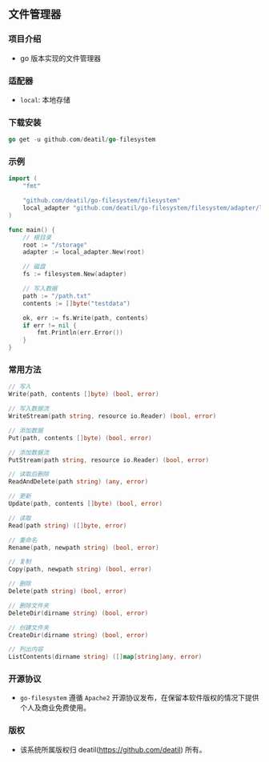 ## 文件管理器


### 项目介绍

*  go 版本实现的文件管理器


### 适配器

*  `local`: 本地存储


### 下载安装

~~~go
go get -u github.com/deatil/go-filesystem
~~~


### 示例

~~~go
import (
    "fmt"

    "github.com/deatil/go-filesystem/filesystem"
    local_adapter "github.com/deatil/go-filesystem/filesystem/adapter/local"
)

func main() {
    // 根目录
    root := "/storage"
    adapter := local_adapter.New(root)

    // 磁盘
    fs := filesystem.New(adapter)

    // 写入数据
    path := "/path.txt"
    contents := []byte("testdata")

    ok, err := fs.Write(path, contents)
    if err != nil {
        fmt.Println(err.Error())
    }
}
~~~


### 常用方法

~~~go
// 写入
Write(path, contents []byte) (bool, error)

// 写入数据流
WriteStream(path string, resource io.Reader) (bool, error)

// 添加数据
Put(path, contents []byte) (bool, error)

// 添加数据流
PutStream(path string, resource io.Reader) (bool, error)

// 读取后删除
ReadAndDelete(path string) (any, error)

// 更新
Update(path, contents []byte) (bool, error)

// 读取
Read(path string) ([]byte, error)

// 重命名
Rename(path, newpath string) (bool, error)

// 复制
Copy(path, newpath string) (bool, error)

// 删除
Delete(path string) (bool, error)

// 删除文件夹
DeleteDir(dirname string) (bool, error)

// 创建文件夹
CreateDir(dirname string) (bool, error)

// 列出内容
ListContents(dirname string) ([]map[string]any, error)
~~~


### 开源协议

*  `go-filesystem` 遵循 `Apache2` 开源协议发布，在保留本软件版权的情况下提供个人及商业免费使用。


### 版权

*  该系统所属版权归 deatil(https://github.com/deatil) 所有。
